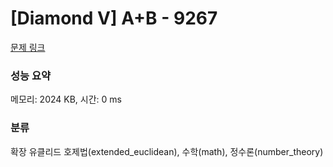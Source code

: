 # [Diamond V] A+B - 9267 

[문제 링크](https://www.acmicpc.net/problem/9267) 

### 성능 요약

메모리: 2024 KB, 시간: 0 ms

### 분류

확장 유클리드 호제법(extended_euclidean), 수학(math), 정수론(number_theory)

